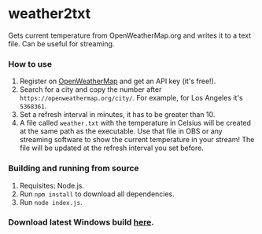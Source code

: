 # weather2txt
Gets current temperature from OpenWeatherMap.org and writes it to a text file. Can be useful for streaming.

### How to use
1. Register on [OpenWeatherMap](https://openweathermap.org/) and get an API key (it's free!).
2. Search for a city and copy the number after ``https://openweathermap.org/city/``. For example, for Los Angeles it's ``5368361``.
3. Set a refresh interval in minutes, it has to be greater than 10.
4. A file called ``weather.txt`` with the temperature in Celsius will be created at the same path as the executable. Use that file in OBS or any streaming software to show the current temperature in your stream! The file will be updated at the refresh interval you set before.

### Building and running from source
1. Requisites: Node.js.
2. Run ``npm install`` to download all dependencies.
3. Run ``node index.js``.

### Download latest Windows build [here](https://github.com/Allavaz/weather2txt/releases/latest).
